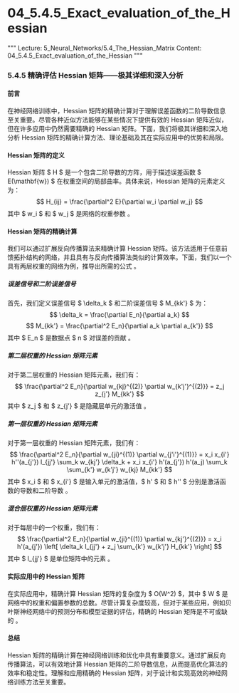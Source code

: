 # 04_5.4.5_Exact_evaluation_of_the_Hessian

"""
Lecture: 5_Neural_Networks/5.4_The_Hessian_Matrix
Content: 04_5.4.5_Exact_evaluation_of_the_Hessian
"""

### 5.4.5 精确评估 Hessian 矩阵——极其详细和深入分析

#### 前言

在神经网络训练中，Hessian 矩阵的精确计算对于理解误差函数的二阶导数信息至关重要。尽管各种近似方法能够在某些情况下提供有效的 Hessian 矩阵近似，但在许多应用中仍然需要精确的 Hessian 矩阵。下面，我们将极其详细和深入地分析 Hessian 矩阵的精确计算方法、理论基础及其在实际应用中的优势和局限。

#### Hessian 矩阵的定义

Hessian 矩阵 $ H $ 是一个包含二阶导数的方阵，用于描述误差函数 $ E(\mathbf{w}) $ 在权重空间的局部曲率。具体来说，Hessian 矩阵的元素定义为：
$$ H_{ij} = \frac{\partial^2 E}{\partial w_i \partial w_j} $$
其中 $ w_i $ 和 $ w_j $ 是网络的权重参数  。

#### Hessian 矩阵的精确计算

我们可以通过扩展反向传播算法来精确计算 Hessian 矩阵。该方法适用于任意前馈拓扑结构的网络，并且具有与反向传播算法类似的计算效率。下面，我们以一个具有两层权重的网络为例，推导出所需的公式  。

##### 误差信号和二阶误差信号

首先，我们定义误差信号 $ \delta_k $ 和二阶误差信号 $ M_{kk'} $ 为：
$$ \delta_k = \frac{\partial E_n}{\partial a_k} $$
$$ M_{kk'} = \frac{\partial^2 E_n}{\partial a_k \partial a_{k'}} $$
其中 $ E_n $ 是数据点 $ n $ 对误差的贡献 。

##### 第二层权重的 Hessian 矩阵元素

对于第二层权重的 Hessian 矩阵元素，我们有：
$$ \frac{\partial^2 E_n}{\partial w_{kj}^{(2)} \partial w_{k'j'}^{(2)}} = z_j z_{j'} M_{kk'} $$
其中 $ z_j $ 和 $ z_{j'} $ 是隐藏层单元的激活值 。

##### 第一层权重的 Hessian 矩阵元素

对于第一层权重的 Hessian 矩阵元素，我们有：
$$ \frac{\partial^2 E_n}{\partial w_{ji}^{(1)} \partial w_{j'i'}^{(1)}} = x_i x_{i'} h''(a_{j'}) I_{jj'} \sum_k w_{kj'} \delta_k + x_i x_{i'} h'(a_{j'}) h'(a_j) \sum_k \sum_{k'} w_{k'j'} w_{kj} M_{kk'} $$
其中 $ x_i $ 和 $ x_{i'} $ 是输入单元的激活值，$ h' $ 和 $ h'' $ 分别是激活函数的导数和二阶导数 。

##### 混合层权重的 Hessian 矩阵元素

对于每层中的一个权重，我们有：
$$ \frac{\partial^2 E_n}{\partial w_{ji}^{(1)} \partial w_{kj'}^{(2)}} = x_i h'(a_{j'}) \left[ \delta_k I_{jj'} + z_j \sum_{k'} w_{k'j'} H_{kk'} \right] $$
其中 $ I_{jj'} $ 是单位矩阵中的元素 。

#### 实际应用中的 Hessian 矩阵

在实际应用中，精确计算 Hessian 矩阵的复杂度为 $ O(W^2) $，其中 $ W $ 是网络中的权重和偏置参数的总数。尽管计算复杂度较高，但对于某些应用，例如贝叶斯神经网络中的预测分布和模型证据的评估，精确的 Hessian 矩阵是不可或缺的   。

#### 总结

Hessian 矩阵的精确计算在神经网络训练和优化中具有重要意义。通过扩展反向传播算法，可以有效地计算 Hessian 矩阵的二阶导数信息，从而提高优化算法的效率和稳定性。理解和应用精确的 Hessian 矩阵，对于设计和实现高效的神经网络训练方法至关重要。